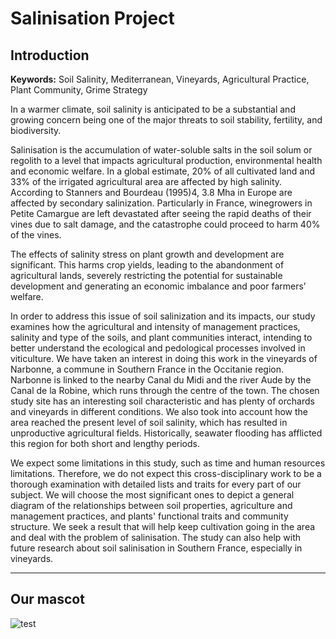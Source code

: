 # Salinisation Project
## Introduction

**Keywords:** Soil Salinity, Mediterranean, Vineyards, Agricultural Practice, Plant Community, Grime Strategy

In a warmer climate, soil salinity is anticipated to be a substantial and growing concern being one of the major threats to soil stability, fertility, and biodiversity.

Salinisation is the accumulation of water-soluble salts in the soil solum or regolith to a level that impacts agricultural production, environmental health and economic welfare. In a global estimate, 20% of all cultivated land and 33% of the irrigated agricultural area are affected by high salinity. According to Stanners and Bourdeau (1995)4, 3.8 Mha in Europe are affected by secondary salinization. Particularly in France, winegrowers in Petite Camargue are left devastated after seeing the rapid deaths of their vines due to salt damage, and the catastrophe could proceed to harm 40% of the vines.

The effects of salinity stress on plant growth and development are significant. This harms crop yields, leading to the abandonment of agricultural lands, severely restricting the potential for sustainable development and generating an economic imbalance and poor farmers’ welfare.

In order to address this issue of soil salinization and its impacts, our study examines how the agricultural and intensity of management practices, salinity and type of the soils, and plant communities interact, intending to better understand the ecological and pedological processes involved in viticulture. We have taken an interest in doing this work in the vineyards of Narbonne, a commune in Southern France in the Occitanie region. Narbonne is linked to the nearby Canal du Midi and the river Aude by the Canal de la Robine, which runs through the centre of the town. The chosen study site has an interesting soil characteristic and has plenty of orchards and vineyards in different conditions. We also took into account how the area reached the present level of soil salinity, which has resulted in unproductive agricultural fields. Historically, seawater flooding has afflicted this region for both short and lengthy periods.

We expect some limitations in this study, such as time and human resources limitations. Therefore, we do not expect this cross-disciplinary work to be a thorough examination with detailed lists and traits for every part of our subject. We will choose the most significant ones to depict a general diagram of the relationships between soil properties, agriculture and management practices, and plants' functional traits and community structure. We seek a result that will help keep cultivation going in the area and deal with the problem of salinisation. 
The study can also help with future research about soil salinisation in Southern France, especially in vineyards.

---
## Our mascot

![test](https://upload.travelawaits.com/ta/uploads/2021/04/a-sugar-glider-in-the-wild5be187-1536x1024.jpg)

